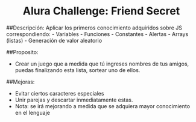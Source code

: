 <h1 align="center"> Alura Challenge: Friend Secret </h1>
##Descripción:
Aplicar los primeros conocimiento adquiridos sobre JS correspondiendo: 
- Variables
- Funciones
- Constantes
- Alertas
- Arrays (listas) 
- Generación de valor aleatorio

##Proposito:
- Crear un juego que a medida que tú ingreses nombres de tus amigos, puedas finalizando esta lista, sortear uno de ellos.

##Mejoras:
- Evitar ciertos caracteres especiales
- Unir parejas y descartar inmediatamente estas.
- Nota: se irá mejorando a medida que se adquiera mayor conocimiento en el lenguaje
